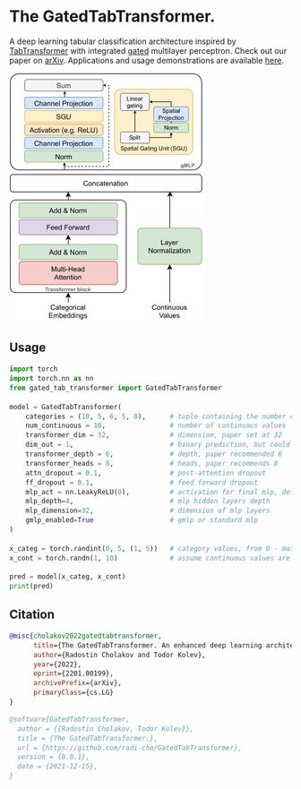 # The GatedTabTransformer.

A deep learning tabular classification architecture inspired by [TabTransformer](https://arxiv.org/abs/2012.06678) with integrated [gated](https://arxiv.org/abs/2105.08050) multilayer perceptron. Check out our paper on [arXiv](https://arxiv.org/abs/2201.00199). Applications and usage demonstrations are available [here](https://github.com/radi-cho/GatedTabTransformer-Applications).

<img alt="Architecture" src="./paper/media/GatedTabTransformer-architecture.png" width="350px"></img>

## Usage

```python
import torch
import torch.nn as nn
from gated_tab_transformer import GatedTabTransformer

model = GatedTabTransformer(
    categories = (10, 5, 6, 5, 8),      # tuple containing the number of unique values within each category
    num_continuous = 10,                # number of continuous values
    transformer_dim = 32,               # dimension, paper set at 32
    dim_out = 1,                        # binary prediction, but could be anything
    transformer_depth = 6,              # depth, paper recommended 6
    transformer_heads = 8,              # heads, paper recommends 8
    attn_dropout = 0.1,                 # post-attention dropout
    ff_dropout = 0.1,                   # feed forward dropout
    mlp_act = nn.LeakyReLU(0),          # activation for final mlp, defaults to relu, but could be anything else (selu, etc.)
    mlp_depth=4,                        # mlp hidden layers depth
    mlp_dimension=32,                   # dimension of mlp layers
    gmlp_enabled=True                   # gmlp or standard mlp
)

x_categ = torch.randint(0, 5, (1, 5))   # category values, from 0 - max number of categories, in the order as passed into the constructor above
x_cont = torch.randn(1, 10)             # assume continuous values are already normalized individually

pred = model(x_categ, x_cont)
print(pred)
```

## Citation

```bibtex
@misc{cholakov2022gatedtabtransformer,
      title={The GatedTabTransformer. An enhanced deep learning architecture for tabular modeling}, 
      author={Radostin Cholakov and Todor Kolev},
      year={2022},
      eprint={2201.00199},
      archivePrefix={arXiv},
      primaryClass={cs.LG}
}
```
```bibtex
@software{GatedTabTransformer,
  author = {{Radostin Cholakov, Todor Kolev}},
  title = {The GatedTabTransformer.},
  url = {https://github.com/radi-cho/GatedTabTransformer},
  version = {0.0.1},
  date = {2021-12-15},
}
```
